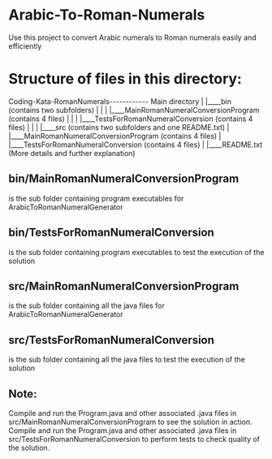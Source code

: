 # Arabic-To-Roman-Numerals
Use this project to convert Arabic numerals to Roman numerals easily and efficiently

# Structure of files in this directory:

Coding-Kata-RomanNumerals------------ Main directory
|
|____bin (contains two subfolders)
|     |
|	    |____MainRomanNumeralConversionProgram (contains 4 files)
|	    |
|	    |____TestsForRomanNumeralConversion (contains 4 files)
|
|
|
|____src (contains two subfolders and one README.txt)
      |
	    |____MainRomanNumeralConversionProgram (contains 4 files)
	    |
	    |____TestsForRomanNumeralConversion (contains 4 files)
      |
	    |____README.txt (More details and further explanation)


## bin/MainRomanNumeralConversionProgram 
is the sub folder containing program executables for ArabicToRomanNumeralGenerator

## bin/TestsForRomanNumeralConversion 
is the sub folder containing program executables to test the execution of the solution

## src/MainRomanNumeralConversionProgram 
is the sub folder containing all the java files for ArabicToRomanNumeralGenerator

## src/TestsForRomanNumeralConversion 
is the sub folder containing all the java files to test the execution of the solution

## Note: 
Compile and run the Program.java and other associated .java files in src/MainRomanNumeralConversionProgram to see the solution in action.
Compile and run the Program.java and other associated .java files in src/TestsForRomanNumeralConversion to perform tests to check quality of the solution.
